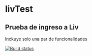 # livTest

## Prueba de ingreso a Liv

Inckuye solo una par de funcionalidades

[![Build status](https://build.appcenter.ms/v0.1/apps/26113a5b-866d-438a-8443-ffe2202163ad/branches/dev/badge)](https://appcenter.ms)

